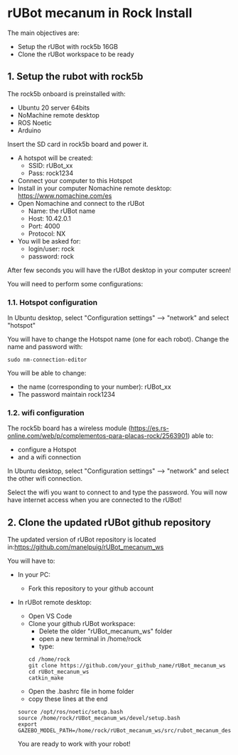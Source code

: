 # **rUBot mecanum in Rock Install**

The main objectives are:

- Setup the rUBot with rock5b 16GB
- Clone the rUBot workspace to be ready


## **1. Setup the rubot with rock5b**

The rock5b onboard is preinstalled with:
- Ubuntu 20 server 64bits
- NoMachine remote desktop
- ROS Noetic
- Arduino

Insert the SD card in rock5b board and power it. 
- A hotspot will be created:
  - SSID: rUBot_xx
  - Pass: rock1234
- Connect your computer to this Hotspot
- Install in your computer Nomachine remote desktop: https://www.nomachine.com/es
- Open Nomachine and connect to the rUBot 
  - Name: the rUBot name
  - Host: 10.42.0.1
  - Port: 4000
  - Protocol: NX
- You will be asked for:
  - login/user: rock
  - password: rock

After few seconds you will have the rUBot desktop in your computer screen!

You will need to perform some configurations:

### **1.1. Hotspot configuration**

In Ubuntu desktop, select "Configuration settings" --> "network" and select "hotspot"

You will have to change the Hotspot name (one for each robot). Change the name and password with:
```shell
sudo nm-connection-editor
```
You will be able to change:
- the name (corresponding to your number): rUBot_xx
- The password maintain rock1234

### **1.2. wifi configuration**

The rock5b board has a wireless module (https://es.rs-online.com/web/p/complementos-para-placas-rock/2563901) able to:
- configure a Hotspot
- and a wifi connection

In Ubuntu desktop, select "Configuration settings" --> "network" and select the other wifi connection. 

Select the wifi you want to connect to and type the password. You will now have internet access when you are connected to the rUBot!

## **2. Clone the updated rUBot github repository**

The updated version of rUBot repository is located in:https://github.com/manelpuig/rUBot_mecanum_ws

You will have to:
- In your PC: 
  - Fork this repository to your github account
- In rUBot remote desktop:
  - Open VS Code
  - Clone your github rUBot workspace:
    - Delete the older "rUBot_mecanum_ws" folder
    - open a new terminal in /home/rock 
    - type:
    ```shell
    cd /home/rock
    git clone https://github.com/your_github_name/rUBot_mecanum_ws
    cd rUBot_mecanum_ws
    catkin_make
    ```
  - Open the .bashrc file in home folder
  - copy these lines at the end
  ```shell
  source /opt/ros/noetic/setup.bash
  source /home/rock/rUBot_mecanum_ws/devel/setup.bash
  export GAZEBO_MODEL_PATH=/home/rock/rUBot_mecanum_ws/src/rubot_mecanum_description/models:$GAZEBO_MODEL_PATH
  ```

  You are ready to work with your robot!

